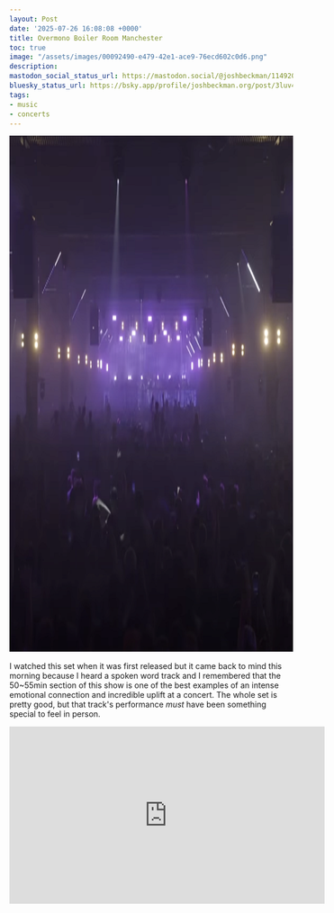 ```yaml
---
layout: Post
date: '2025-07-26 16:08:08 +0000'
title: Overmono Boiler Room Manchester
toc: true
image: "/assets/images/00092490-e479-42e1-ace9-76ecd602c0d6.png"
description:
mastodon_social_status_url: https://mastodon.social/@joshbeckman/114920756059976367
bluesky_status_url: https://bsky.app/profile/joshbeckman.org/post/3luv47lhufs2j
tags:
- music
- concerts
---
```



<img width="1162" height="917" alt="Concert crowd" src="/assets/images/00092490-e479-42e1-ace9-76ecd602c0d6.png" />

I watched this set when it was first released but it came back to mind this morning because I heard a spoken word track and I remembered that the 50~55min section of this show is one of the best examples of an  intense emotional connection and incredible uplift at a concert. The whole set is pretty good, but that track's performance _must_ have been something special to feel in person.

<iframe width="560" height="315" src="https://www.youtube-nocookie.com/embed/xgJBhezlMoE?si=Dnx4Bc6D1FUhleex&amp;start=3004" title="Overmono | Boiler Room Manchester" frameborder="0" allow="accelerometer; autoplay; clipboard-write; encrypted-media; gyroscope; picture-in-picture; web-share" referrerpolicy="strict-origin-when-cross-origin" allowfullscreen></iframe>

